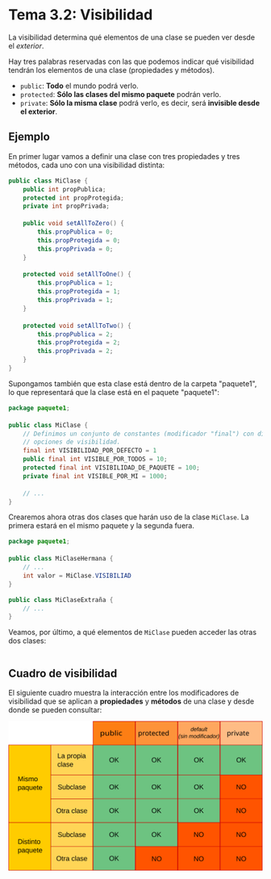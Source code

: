 # Tema 3.2: Visibilidad

La visibilidad determina qué elementos de una clase se pueden ver desde el *exterior*.

Hay tres palabras reservadas con las que podemos indicar qué visibilidad tendrán los elementos de una clase (propiedades y métodos).

* `public`: **Todo** el mundo podrá verlo.
* `protected`: **Sólo las clases del mismo paquete** podrán verlo.
* `private`: **Sólo la misma clase** podrá verlo, es decir, será **invisible desde el exterior**.

## Ejemplo

En primer lugar vamos a definir una clase con tres propiedades y tres métodos, cada uno con una visibilidad distinta:

```java
public class MiClase {
    public int propPublica;
    protected int propProtegida;
    private int propPrivada;

    public void setAllToZero() {
        this.propPublica = 0;
        this.propProtegida = 0;
        this.propPrivada = 0;
    }

    protected void setAllToOne() {
        this.propPublica = 1;
        this.propProtegida = 1;
        this.propPrivada = 1;
    }

    protected void setAllToTwo() {
        this.propPublica = 2;
        this.propProtegida = 2;
        this.propPrivada = 2;
    }
}
```

Supongamos también que esta clase está dentro de la carpeta "paquete1", lo que representará que la clase está en el paquete "paquete1":

```java
package paquete1;

public class MiClase {
    // Definimos un conjunto de constantes (modificador "final") con distintas
    // opciones de visibilidad.
    final int VISIBILIDAD_POR_DEFECTO = 1
    public final int VISIBLE_POR_TODOS = 10;
    protected final int VISIBILIDAD_DE_PAQUETE = 100;
    private final int VISIBLE_POR_MI = 1000;

    // ...
}
```

Crearemos ahora otras dos clases que harán uso de la clase `MiClase`. La primera estará en el mismo paquete y la segunda fuera.

```java
package paquete1;

public class MiClaseHermana {
    // ...
    int valor = MiClase.VISIBILIAD
}
```

```java
public class MiClaseExtraña {
    // ...
}
```

Veamos, por último, a qué elementos de `MiClase` pueden acceder las otras dos clases:

```java


```

## Cuadro de visibilidad

El siguiente cuadro muestra la interacción entre los modificadores de visibilidad que se aplican a **propiedades** y **métodos** de una clase y desde donde se pueden consultar:

![Cuadro sobre los modificadores de visibilidad](./Imagenes/cuadro_visibilidad.svg)



```c
